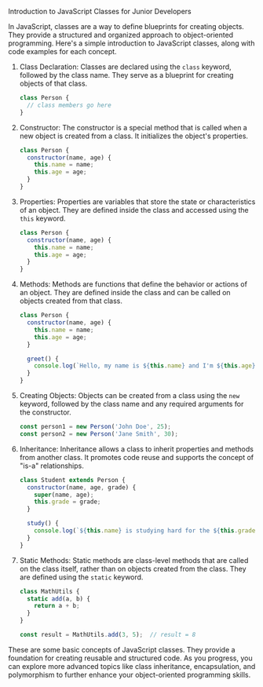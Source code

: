 Introduction to JavaScript Classes for Junior Developers

In JavaScript, classes are a way to define blueprints for creating objects. They provide a structured and organized approach to object-oriented programming. Here's a simple introduction to JavaScript classes, along with code examples for each concept.

1. Class Declaration:
   Classes are declared using the `class` keyword, followed by the class name. They serve as a blueprint for creating objects of that class.

   ```javascript
   class Person {
     // class members go here
   }
   ```

2. Constructor:
   The constructor is a special method that is called when a new object is created from a class. It initializes the object's properties.

   ```javascript
   class Person {
     constructor(name, age) {
       this.name = name;
       this.age = age;
     }
   }
   ```

3. Properties:
   Properties are variables that store the state or characteristics of an object. They are defined inside the class and accessed using the `this` keyword.

   ```javascript
   class Person {
     constructor(name, age) {
       this.name = name;
       this.age = age;
     }
   }
   ```

4. Methods:
   Methods are functions that define the behavior or actions of an object. They are defined inside the class and can be called on objects created from that class.

   ```javascript
   class Person {
     constructor(name, age) {
       this.name = name;
       this.age = age;
     }

     greet() {
       console.log(`Hello, my name is ${this.name} and I'm ${this.age} years old.`);
     }
   }
   ```

5. Creating Objects:
   Objects can be created from a class using the `new` keyword, followed by the class name and any required arguments for the constructor.

   ```javascript
   const person1 = new Person('John Doe', 25);
   const person2 = new Person('Jane Smith', 30);
   ```

6. Inheritance:
   Inheritance allows a class to inherit properties and methods from another class. It promotes code reuse and supports the concept of "is-a" relationships.

   ```javascript
   class Student extends Person {
     constructor(name, age, grade) {
       super(name, age);
       this.grade = grade;
     }

     study() {
       console.log(`${this.name} is studying hard for the ${this.grade} grade.`);
     }
   }
   ```

7. Static Methods:
   Static methods are class-level methods that are called on the class itself, rather than on objects created from the class. They are defined using the `static` keyword.

   ```javascript
   class MathUtils {
     static add(a, b) {
       return a + b;
     }
   }

   const result = MathUtils.add(3, 5);  // result = 8
   ```

These are some basic concepts of JavaScript classes. They provide a foundation for creating reusable and structured code. As you progress, you can explore more advanced topics like class inheritance, encapsulation, and polymorphism to further enhance your object-oriented programming skills.
